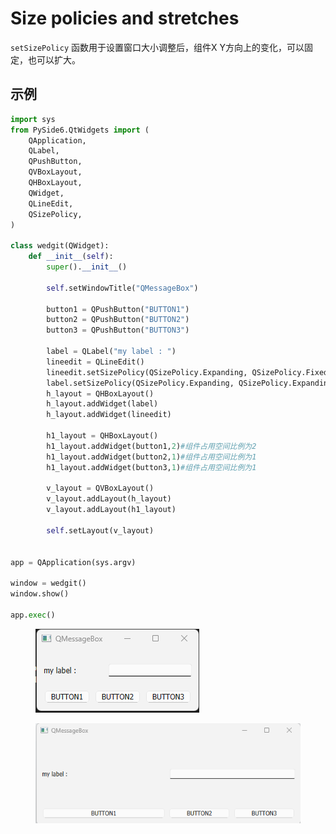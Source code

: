 # Size policies and stretches

`setSizePolicy` 函数用于设置窗口大小调整后，组件X Y方向上的变化，可以固定，也可以扩大。

## 示例

```python
import sys
from PySide6.QtWidgets import (
    QApplication,
    QLabel,
    QPushButton,
    QVBoxLayout,
    QHBoxLayout,
    QWidget,
    QLineEdit,
    QSizePolicy,
)

class wedgit(QWidget):
    def __init__(self):
        super().__init__()

        self.setWindowTitle("QMessageBox")

        button1 = QPushButton("BUTTON1")
        button2 = QPushButton("BUTTON2")
        button3 = QPushButton("BUTTON3")

        label = QLabel("my label : ")
        lineedit = QLineEdit() 
        lineedit.setSizePolicy(QSizePolicy.Expanding, QSizePolicy.Fixed)#水平扩张，垂直固定
        label.setSizePolicy(QSizePolicy.Expanding, QSizePolicy.Expanding)#水平、垂直扩展
        h_layout = QHBoxLayout()
        h_layout.addWidget(label)
        h_layout.addWidget(lineedit)

        h1_layout = QHBoxLayout()
        h1_layout.addWidget(button1,2)#组件占用空间比例为2
        h1_layout.addWidget(button2,1)#组件占用空间比例为1
        h1_layout.addWidget(button3,1)#组件占用空间比例为1

        v_layout = QVBoxLayout()
        v_layout.addLayout(h_layout)
        v_layout.addLayout(h1_layout)

        self.setLayout(v_layout)


app = QApplication(sys.argv)

window = wedgit()
window.show()

app.exec()
```

<figure><img src=".gitbook/assets/image (2).png" alt=""><figcaption></figcaption></figure>

<figure><img src=".gitbook/assets/image (3).png" alt=""><figcaption></figcaption></figure>
